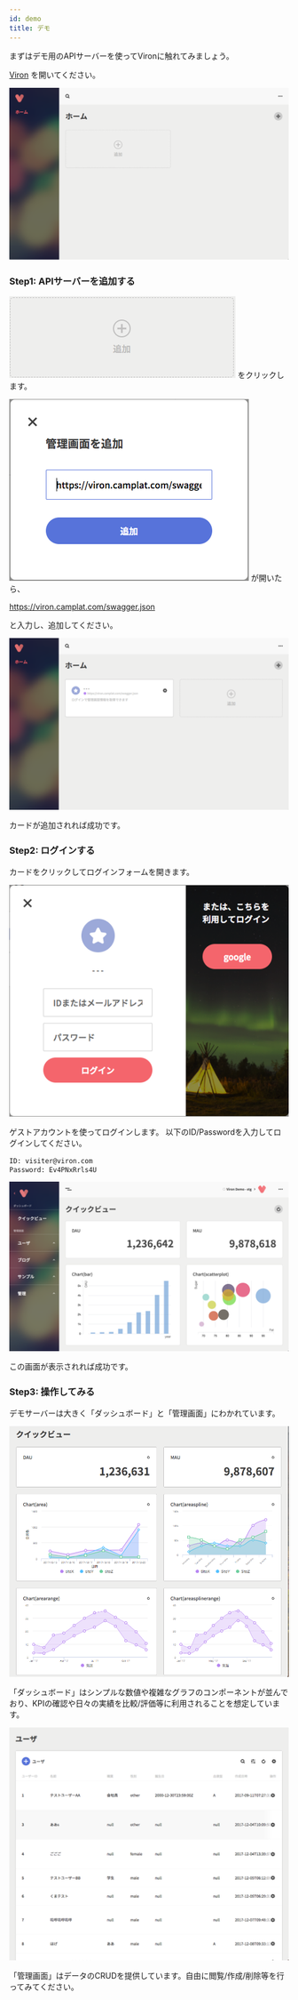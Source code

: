 ```yaml
---
id: demo
title: デモ
---
```


まずはデモ用のAPIサーバーを使ってVironに触れてみましょう。

[Viron](https://cam-inc.github.io/viron/latest) を開いてください。

![home_empty](./assets/home_empty.png)

### Step1: APIサーバーを追加する

![endpoint_add](./assets/endpoint_add.png)
をクリックします。

![endpoint_add_form](./assets/endpoint_add_form.png)
が開いたら、

https://viron.camplat.com/swagger.json

と入力し、追加してください。

![home](./assets/home.png)

カードが追加されれば成功です。

### Step2: ログインする

カードをクリックしてログインフォームを開きます。

![login_form](./assets/login_form.png)

ゲストアカウントを使ってログインします。
以下のID/Passwordを入力してログインしてください。

```
ID: visiter@viron.com
Password: Ev4PNxRrls4U
```

![demo_top](./assets/demo_top.png)

この画面が表示されれば成功です。

### Step3: 操作してみる

デモサーバーは大きく「ダッシュボード」と「管理画面」にわかれています。

![demo_quickview](./assets/demo_quickview.png)

「ダッシュボード」はシンプルな数値や複雑なグラフのコンポーネントが並んでおり、KPIの確認や日々の実績を比較/評価等に利用されることを想定しています。

![demo_admin](./assets/demo_admin.png)

「管理画面」はデータのCRUDを提供しています。自由に閲覧/作成/削除等を行ってみてください。
